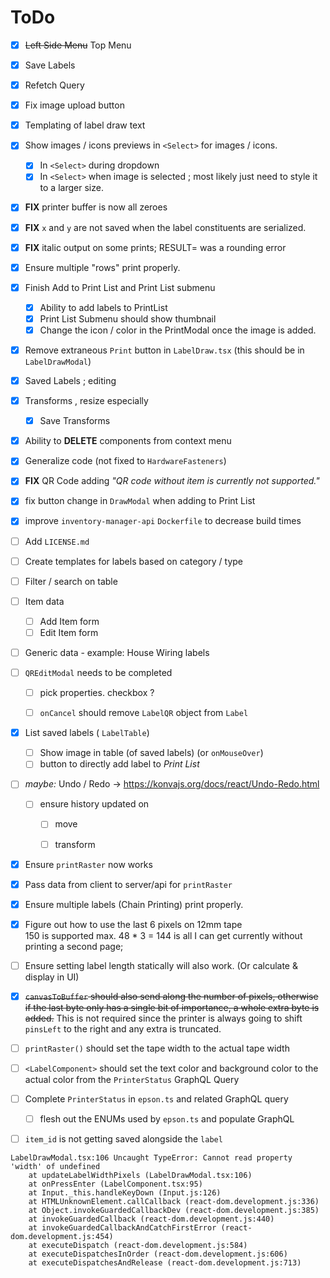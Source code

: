 # ToDo


* [x] ~~Left Side Menu~~ Top Menu
* [x] Save Labels
* [x] Refetch Query
* [x] Fix image upload button
* [x] Templating of label draw text
* [x] Show images / icons previews in `<Select>` for images / icons.
  * [x] In `<Select>` during dropdown
  * [x] In `<Select>` when image is selected ; most likely just need to style it to a larger size.
* [x] **FIX** printer buffer is now all zeroes
* [x] **FIX** `x` and `y` are not saved when the label constituents are serialized.
* [x] **FIX** italic output on some prints; RESULT= was a rounding error
* [x] Ensure multiple "rows" print properly.
* [x] Finish Add to Print List and Print List submenu
  * [x] Ability to add labels to PrintList
  * [x] Print List Submenu should show thumbnail
  * [x] Change the icon / color in the PrintModal once the image is added.
* [x] Remove extraneous `Print` button in `LabelDraw.tsx` (this should be in `LabelDrawModal`)
* [x] Saved Labels ; editing
* [x] Transforms , resize especially
  * [x] Save Transforms
* [x] Ability to **DELETE** components from context menu
* [x] Generalize code (not fixed to `HardwareFasteners`)
* [x] **FIX** QR Code adding _"QR code without item is currently not supported."_
* [x] fix button change in `DrawModal` when adding to Print List
* [x] improve `inventory-manager-api` `Dockerfile` to decrease build times


* [ ] Add `LICENSE.md`
* [ ] Create templates for labels based on category / type
* [ ] Filter / search on table
* [ ] Item data
  * [ ] Add Item form
  * [ ] Edit Item form
* [ ] Generic data - example: House Wiring labels
* [ ] `QREditModal` needs to be completed
  * [ ] pick properties. checkbox ?
  * [ ] `onCancel` should remove `LabelQR` object from `Label`


* [x] List saved labels ( `LabelTable`)
  * [ ] Show image in table (of saved labels) (or `onMouseOver`)
  * [ ] button to directly add label to *Print List*
* [ ] _maybe:_ Undo / Redo → <https://konvajs.org/docs/react/Undo-Redo.html>
  * [ ] ensure history updated on
    * [ ] move
    * [ ] transform


* [x] Ensure `printRaster` now works
* [x] Pass data from client to server/api for `printRaster`
* [x] Ensure multiple labels (Chain Printing) print properly.
* [x] Figure out how to use the last 6 pixels on 12mm tape  
      150 is supported max. 48 * 3 = 144 is all I can get currently without printing a second page;
* [ ] Ensure setting label length statically will also work. (Or calculate & display in UI)
* [x] ~~`canvasToBuffer` should also send along the number of pixels, otherwise if the last byte only has a single bit of importance, a whole extra byte is added.~~ This is not required since the printer is always going to shift `pinsLeft` to the right and any extra is truncated.
* [ ] `printRaster()` should set the tape width to the actual tape width
* [ ] `<LabelComponent>` should set the text color and background color to the actual color from the `PrinterStatus` GraphQL Query
* [ ] Complete `PrinterStatus` in `epson.ts` and related GraphQL query
  * [ ] flesh out the ENUMs used by `epson.ts` and populate GraphQL
* [ ] `item_id` is not getting saved alongside the `label`

```text
LabelDrawModal.tsx:106 Uncaught TypeError: Cannot read property 'width' of undefined
    at updateLabelWidthPixels (LabelDrawModal.tsx:106)
    at onPressEnter (LabelComponent.tsx:95)
    at Input._this.handleKeyDown (Input.js:126)
    at HTMLUnknownElement.callCallback (react-dom.development.js:336)
    at Object.invokeGuardedCallbackDev (react-dom.development.js:385)
    at invokeGuardedCallback (react-dom.development.js:440)
    at invokeGuardedCallbackAndCatchFirstError (react-dom.development.js:454)
    at executeDispatch (react-dom.development.js:584)
    at executeDispatchesInOrder (react-dom.development.js:606)
    at executeDispatchesAndRelease (react-dom.development.js:713)
```